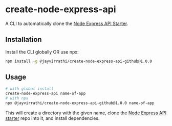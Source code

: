 # create-node-express-api

A CLI to automatically clone the [Node Express API Starter](https://github.com/Jayvirrathi/node-express-api-starter.git).

## Installation

Install the CLI globally OR use npx:

```sh
npm install -g @jayvirrathi/create-node-express-api-github@1.0.0
```

## Usage

```sh
# with global install
create-node-express-api name-of-app
# with npx
npx @jayvirrathi/create-node-express-api-github@1.0.0 name-of-app
```

This will create a directory with the given name, clone the [Node Express API starter](https://github.com/Jayvirrathi/node-express-api-starter.git) repo into it, and install dependencies.
